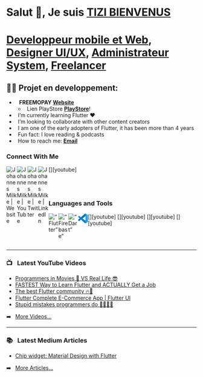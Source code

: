 <h1 align="start"> Salut 👋, Je suis 
    <a href="https://www.linkedin.com/in/bienvenus-tizi-806637241/">TIZI BIENVENUS</a> </h1>
<p>
<h1>
    <a href="https://github.com/joshmadakor1">Developpeur mobile et Web</a>,
    <a href="https://www.linkedin.com/in/joshmadakor/">Designer UI/UX</a>,
    <a href="https://www.youtube.com/c/joshmadakor">Administrateur System</a>,
    <a href="https://www.youtube.com/c/joshmadakor">Freelancer</a>
</h1>
</p>
<h2>👨‍💻 Projet en developpement:</h2>


-  &ensp;<b> FREEMOPAY [**Website**][website]</b>
    -  &ensp;Lien PlayStore [**PlayStore**][playstore]!
-  &ensp;I’m currently learning Flutter ❤️
-  &ensp;I’m looking to collaborate with other content creators
-  &ensp;I am one of the early adopters of Flutter, it has been more than 4 years
-  &ensp;Fun fact: I love reading & podcasts
-  &ensp;How to reach me: [**Email**][email]

### Connect With Me

[<img align="left" alt="Johannes Milke | Website" width="28px" src="https://firebasestorage.googleapis.com/v0/b/web-johannesmilke.appspot.com/o/other%2Fsocial%2Fwebsite.png?alt=media" />][website]
[<img align="left" alt="Johannes Milke | YouTube" width="28px" src="https://firebasestorage.googleapis.com/v0/b/web-johannesmilke.appspot.com/o/other%2Fsocial%2Fyoutube.png?alt=media" />][youtube]
[<img align="left" alt="Johannes Milke | Twitter" width="28px" src="https://firebasestorage.googleapis.com/v0/b/web-johannesmilke.appspot.com/o/other%2Fsocial%2Ftwitter.png?alt=media" />][twitter]
[<img align="left" alt="Johannes Milke | LinkedIn" width="28px" src="https://firebasestorage.googleapis.com/v0/b/web-johannesmilke.appspot.com/o/other%2Fsocial%2Flinkedin.png?alt=media" />][linkedin]

<!--[<img align="left" alt="Johannes Milke | Instagram" width="28px" src="https://firebasestorage.googleapis.com/v0/b/web-johannesmilke.appspot.com/o/other%2Fsocial%2Finstagram.png?alt=media" />][instagram]
[<img align="left" alt="Johannes Milke | Facebook" width="28px" src="https://firebasestorage.googleapis.com/v0/b/web-johannesmilke.appspot.com/o/other%2Fsocial%2Ffacebook.png?alt=media" />][facebook]
[<img align="left" alt="Johannes Milke | Medium" width="28px" src="https://firebasestorage.googleapis.com/v0/b/web-johannesmilke.appspot.com/o/other%2Fsocial%2Fmedium.png?alt=media" />][medium] -->


<br />
<br />

### Languages and Tools
[<img align="left" alt=“Flutter” width="26px" src="https://www.vectorlogo.zone/logos/flutterio/flutterio-icon.svg" />][youtube]
[<img align="left" alt=“Firebase” width="26px" src="https://www.vectorlogo.zone/logos/firebase/firebase-icon.svg" />][youtube]
[<img align="left" alt=“Dart” width="26px" src="https://www.vectorlogo.zone/logos/dartlang/dartlang-icon.svg" />][youtube]
[<img align="left" alt=“Github” width="26px" src="https://raw.githubusercontent.com/github/explore/80688e429a7d4ef2fca1e82350fe8e3517d3494d/topics/visual-studio-code/visual-studio-code.png" />][youtube]



<br />
<br />

---

### 📺 &ensp;Latest YouTube Videos

<!-- YOUTUBE:START -->
- [Programmers in Movies 🍿 VS Real Life 😎](https://www.youtube.com/watch?v=hiEZoYErcuk)
- [FASTEST Way to Learn Flutter and ACTUALLY Get a Job](https://www.youtube.com/watch?v=QPSYj2617UI)
- [The best Flutter community 🔥🥳](https://www.youtube.com/watch?v=fA25AfAZLRg)
- [Flutter Complete E-Commerce App | Flutter UI](https://www.youtube.com/watch?v=a1K0ZYQYFaY)
- [Stupid mistakes programmers do 🤦‍♂️👨‍💻](https://www.youtube.com/watch?v=vifTxXYN8Eg)
<!-- YOUTUBE:END -->

➡️ &ensp;[More Videos...](https://youtube.com/JohannesMilke/videos)

---

### 📚 &ensp;Latest Medium Articles

<!-- BLOG-POST-LIST:START -->
- [Chip widget: Material Design with Flutter](https://medium.com/flutter-community/chip-widget-material-design-with-flutter-4a834553c9ab?source=rss-1d0dd7b62afc------2)
<!-- BLOG-POST-LIST:END -->

➡️ &ensp;[More Articles...](https://medium.com/@JohannesMilke)



[website]: https://www.freemopay.com/
[twitter]: https://twitter.com/intent/follow?original_referer=https%3A%2F%2Fgithub.com%2FJohannesMilke&screen_name=HeyFlutter_
[playstore]: https://play.google.com/store/apps/details?id=com.freemopay.freemoapp&pli=1
[linkedin]: https://www.linkedin.com/company/heyflutter/
[github]: https://github.com/JohannesMilke
[instagram]: https://instagram.com/heyflutter_
[facebook]: https://www.facebook.com/heyflutter
[medium]: https://medium.com/@JohannesMilke
[email]: mailto:hello@heyflutter.com
